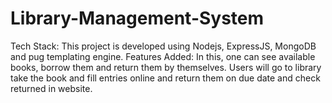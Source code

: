 # Library-Management-System
Tech Stack: This project is developed using Nodejs, ExpressJS, MongoDB and pug templating engine. Features Added: In this, one can see available books, borrow them and return them by themselves. Users will go to library take the book and fill entries online and return them on due date and check returned in website.

